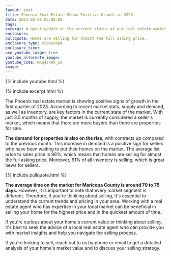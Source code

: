 ```yaml
---
layout: post
title: Phoenix Real Estate Shows Positive Growth in 2023
date: 2023-02-21 05:00:00
tags:
excerpt: A quick update on the current status of our real estate market.
enclosure:
pullquote: Homes are selling for almost the full asking price.
enclosure_type: video/mp4
enclosure_time:
use_youtube_image: true
youtube_alternate_image:
youtube_code: MKq4JR0k_us
image:
---
```

{% include youtube.html %}

{% include excerpt.html %}

The Phoenix real estate market is showing positive signs of growth in the first quarter of 2023. According to recent market stats, supply and demand, as well as inventory, are key factors in the current state of the market. With just 3.5 months of supply, the market is currently considered a seller's market, which means that there are more buyers than there are properties for sale.

**The demand for properties is also on the rise**, with contracts up compared to the previous month. This increase in demand is a positive sign for sellers who have been waiting to put their homes on the market. The average list price to sales price is 96%, which means that homes are selling for almost the full asking price. Moreover, 61% of all inventory is selling, which is great news for sellers.

{% include pullquote.html %}

**The average time on the market for Maricopa County is around 70 to 75 days.** However, it is important to note that every market segment is different. Therefore, if you're thinking about selling, it's essential to understand the current trends and pricing in your area. Working with a real estate agent who has expertise in your local market can be beneficial in selling your home for the highest price and in the quickest amount of time.

If you're curious about your home's current value or thinking about selling, it's best to seek the advice of a local real estate agent who can provide you with market insights and help you navigate the selling process.

If you're looking to sell, reach out to us by phone or email to get a detailed analysis of your home's market value and to discuss your selling strategy.